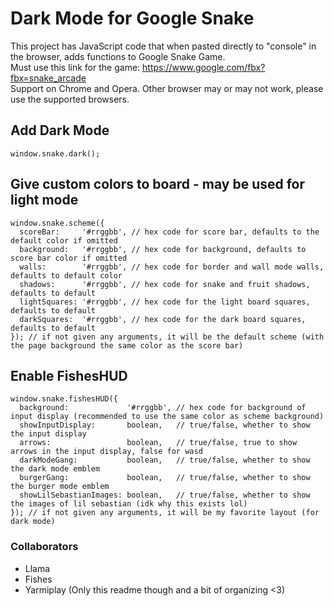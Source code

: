 # Dark Mode for Google Snake

This project has JavaScript code that when pasted directly to "console" in the browser, adds functions to Google Snake Game.           
Must use this link for the game: https://www.google.com/fbx?fbx=snake_arcade      
Support on Chrome and Opera. Other browser may or may not work, please use the supported browsers.      

## Add Dark Mode
```
window.snake.dark();
```

## Give custom colors to board - may be used for light mode
```
window.snake.scheme({
  scoreBar:     '#rrggbb', // hex code for score bar, defaults to the default color if omitted
  background:   '#rrggbb', // hex code for background, defaults to score bar color if omitted
  walls:        '#rrggbb', // hex code for border and wall mode walls, defaults to default color
  shadows:      '#rrggbb', // hex code for snake and fruit shadows, defaults to default
  lightSquares: '#rrggbb', // hex code for the light board squares, defaults to default
  darkSquares:  '#rrggbb', // hex code for the dark board squares, defaults to default
}); // if not given any arguments, it will be the default scheme (with the page background the same color as the score bar)
```

## Enable FishesHUD
```
window.snake.fishesHUD({
  background:             '#rrggbb', // hex code for background of input display (recommended to use the same color as scheme background)
  showInputDisplay:       boolean,   // true/false, whether to show the input display
  arrows:                 boolean,   // true/false, true to show arrows in the input display, false for wasd
  darkModeGang:           boolean,   // true/false, whether to show the dark mode emblem
  burgerGang:             boolean,   // true/false, whether to show the burger mode emblem
  showLilSebastianImages: boolean,   // true/false, whether to show the images of lil sebastian (idk why this exists lol)
}); // if not given any arguments, it will be my favorite layout (for dark mode)
```

### Collaborators
* Llama
* Fishes
* Yarmiplay (Only this readme though and a bit of organizing <3)
